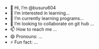 - 👋 Hi, I’m @busuru604
- 👀 I’m interested in learning...
- 🌱 I’m currently learning programs...
- 💞️ I’m looking to collaborate on git hub ...
- 📫 How to reach me ...
- 😄 Pronouns: ...
- ⚡ Fun fact: ...

<!---
busuru604/busuru604 is a ✨ special ✨ repository because its `README.md` (this file) appears on your GitHub profile.
You can click the Preview link to take a look at your changes.
--->
